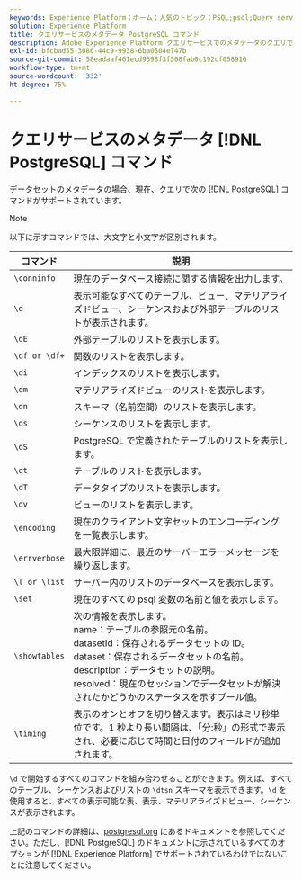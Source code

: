 ```yaml
---
keywords: Experience Platform；ホーム；人気のトピック；PSQL;psql;Query service；クエリサービス；メタデータ；コマンド；メタデータコマンド；
solution: Experience Platform
title: クエリサービスのメタデータ PostgreSQL コマンド
description: Adobe Experience Platform クエリサービスでのメタデータのクエリで現在サポートされている PostgreSQL コマンドのリスト。
exl-id: bfcbad55-3086-44c9-9938-6ba0504e747b
source-git-commit: 58eadaaf461ecd9598f3f508fab0c192cf058916
workflow-type: tm+mt
source-wordcount: '332'
ht-degree: 75%

---
```


# クエリサービスのメタデータ [!DNL PostgreSQL] コマンド

データセットのメタデータの場合、現在、クエリで次の [!DNL PostgreSQL] コマンドがサポートされています。

>[!NOTE]
>
>以下に示すコマンドでは、大文字と小文字が区別されます。

| コマンド | 説明 |
|------- | ------------|
| `\conninfo` | 現在のデータベース接続に関する情報を出力します。 |
| `\d` | 表示可能なすべてのテーブル、ビュー、マテリアライズドビュー、シーケンスおよび外部テーブルのリストが表示されます。 |
| `\dE` | 外部テーブルのリストを表示します。 |
| `\df or \df+` | 関数のリストを表示します。 |
| `\di` | インデックスのリストを表示します。 |
| `\dm` | マテリアライズドビューのリストを表示します。 |
| `\dn` | スキーマ（名前空間）のリストを表示します。 |
| `\ds` | シーケンスのリストを表示します。 |
| `\dS` | PostgreSQL で定義されたテーブルのリストを表示します。 |
| `\dt` | テーブルのリストを表示します。 |
| `\dT` | データタイプのリストを表示します。 |
| `\dv` | ビューのリストを表示します。 |
| `\encoding` | 現在のクライアント文字セットのエンコーディングを一覧表示します。 |
| `\errverbose` | 最大限詳細に、最近のサーバーエラーメッセージを繰り返します。 |
| `\l or \list` | サーバー内のリストのデータベースを表示します。 |
| `\set` | 現在のすべての psql 変数の名前と値を表示します。 |
| `\showtables` | 次の情報を表示します。<br>name：テーブルの参照元の名前。<br>datasetId：保存されるデータセットの ID。<br>dataset：保存されるデータセットの名前。<br>description：データセットの説明。<br>resolved：現在のセッションでデータセットが解決されたかどうかのステータスを示すブール値。 |
| `\timing` | 表示のオンとオフを切り替えます。表示はミリ秒単位です。1 秒より長い間隔は、「分:秒」の形式で表示され、必要に応じて時間と日付のフィールドが追加されます。 |

`\d` で開始するすべてのコマンドを組み合わせることができます。例えば、すべてのテーブル、シーケンスおよびリストの `\dtsn` スキーマを表示できます。`\d` を使用すると、すべての表示可能な表、表示、マテリアライズドビュー、シーケンスが表示されます。

上記のコマンドの詳細は、[postgresql.org](https://www.postgresql.org/docs/10/app-psql.html) にあるドキュメントを参照してください。ただし、[!DNL PostgreSQL] のドキュメントに示されているすべてのオプションが [!DNL Experience Platform] でサポートされているわけではないことに注意してください。
